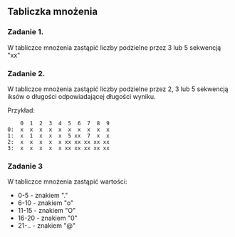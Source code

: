 ## Tabliczka mnożenia

### Zadanie 1.

W tabliczce mnożenia zastąpić liczby podzielne przez 3 lub 5 sekwencją "xx"

### Zadanie 2.
W tabliczce mnożenia zastąpić liczby podzielne przez 2, 3 lub 5 sekwencją iksów o długości odpowiadającej długości wyniku.

Przykład:

```
    0  1  2  3  4  5  6  7  8  9 
0:  x  x  x  x  x  x  x  x  x  x 
1:  x  1  x  x  x  5 xx  7  x  x 
2:  x  x  x  x  x xx xx xx xx xx 
3:  x  x  x  x  x xx xx xx xx xx 
```
### Zadanie 3

W tabliczce mnożenia zastąpić wartości:

* 0-5   - znakiem "."
* 6-10  - znakiem "o"
* 11-15 - znakiem "O"
* 16-20 - znakiem "0"
* 21-.. - znakiem "@"
